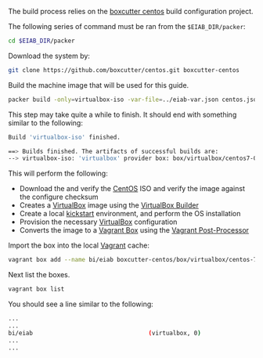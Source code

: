 The build process relies on the [boxcutter centos](https://github.com/boxcutter/centos) build configuration project.

The following series of command must be ran from the `$EIAB_DIR/packer`:

```bash
cd $EIAB_DIR/packer
```

Download the system by:

```bash
git clone https://github.com/boxcutter/centos.git boxcutter-centos
```

Build the machine image that will be used for this guide.

```bash
packer build -only=virtualbox-iso -var-file=../eiab-var.json centos.json
```

This step may take quite a while to finish.  It should end with something similar to the following:

```bash
Build 'virtualbox-iso' finished.

==> Builds finished. The artifacts of successful builds are:
--> virtualbox-iso: 'virtualbox' provider box: box/virtualbox/centos7-0.0.99.box
```

This will perform the following:

- Download the and verify the [CentOS](https://www.centos.org) ISO and verify the image against the configure checksum
- Creates a [VirtualBox](https://www.virtualbox.org) image using the [VirtualBox Builder](https://www.packer.io/docs/builders/virtualbox.html)
- Create a local [kickstart](http://pykickstart.readthedocs.io/en/latest/kickstart-docs.html) environment, and perform the OS installation
- Provision the necessary [VirtualBox](https://www.virtualbox.org) configuration
- Converts the image to a [Vagrant Box](https://www.vagrantup.com/docs/boxes.html) using the [Vagrant Post-Processor](https://www.packer.io/docs/post-processors/vagrant.html) 


Import the box into the local [Vagrant](https://www.vagrantup.com) cache:

```bash
vagrant box add --name bi/eiab boxcutter-centos/box/virtualbox/centos-7.4.box
```

Next list the boxes.

```bash
vagrant box list
```

You should see a line similar to the following:

```bash
...
...
bi/eiab                                 (virtualbox, 0)
...
...
```
